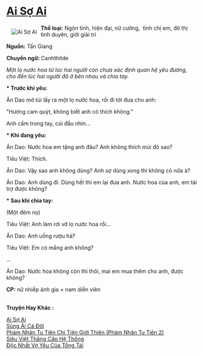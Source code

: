 <a href="https://utruyen.com/truyen/ai-so-ai/20605/" title="Ai Sợ Ai"><h1>Ai Sợ Ai</h1></a><div style="display:table"><img align="right" style="float: left; padding: 10px;" src="https://utruyen.com/images/story/200x260/ai-so-ai.jpg" alt="Ai Sợ Ai"><b>Thể loại:</b> Ngôn tình, hiện đại, nữ cường,  tình chị em, đô thị tình duyên, giới giải trí<p></p><b>Nguồn:</b> Tấn Giang<p></p><b>Chuyển ngữ: </b>Canhthitde<p></p><i>Một lọ nước hoa từ lúc hai người còn chưa xác định quan hệ yêu đương, cho đến lúc hai người đã ở bên nhau và chia tay.</i><p></p><b>* Trước khi yêu:</b><p></p>Ân Dao mở túi lấy ra một lọ nước hoa, rồi đi tới đưa cho anh:<p></p>"Hương cam quýt, không biết anh có thích không."<p></p>Anh cầm trong tay, cúi đầu nhìn...<p></p><b>* Khi đang yêu:</b><p></p>Ân Dao: Nước hoa em tặng anh đâu? Anh không thích mùi đó sao?<p></p>Tiêu Việt: Thích.<p></p>Ân Dao: Vậy sao anh không dùng? Anh sợ dùng xong thì không có nữa à?<p></p>Ân Dao: Anh dùng đi. Dùng hết thì em lại đưa anh. Nước hoa của anh, em tài trợ được không?<p></p><b>* Sau khi chia tay:</b><p></p>(Một đêm nọ)<p></p>Tiêu Việt: Anh làm rơi vỡ lọ nước hoa rồi...<p></p>Ân Dao: Anh uống rượu hả?<p></p>Tiêu Việt: Em có mắng anh không?<p></p>...<p></p>Ân Dao: Nước hoa không còn thì thôi, mai em mua thêm cho anh, được không?<p></p><b>CP:</b> nữ nhiếp ảnh gia × nam diễn viên</div><p><br><b>Truyện Hay Khác :</b></p><a href="https://utruyen.com/truyen/ai-so-ai/20605/" alt="Ai Sợ Ai">Ai Sợ Ai</a><br/><a href="https://utruyen.com/truyen/sung-ai-ca-doi/19109/" alt="Sủng Ái Cả Đời">Sủng Ái Cả Đời</a><br/><a href="https://github.com/quanluxury/ngontinh_top100/tree/master/truyenhay/17517" alt="Phàm Nhân Tu Tiên Chi Tiên Giới Thiên (Phàm Nhân Tu Tiên 2)">Phàm Nhân Tu Tiên Chi Tiên Giới Thiên (Phàm Nhân Tu Tiên 2)</a><br/><a href="https://github.com/quanluxury/ngontinh_top100/tree/master/truyenhay/16817" alt="Siêu Việt Thăng Cấp Hệ Thống">Siêu Việt Thăng Cấp Hệ Thống</a><br/><a href="https://www.google.com.sg/url?q=https%3A%2F%2Futruyen.com%2Ftruyen%2Fdoc-nhat-vo-yeu-cua-tong-tai%2F20023%2F" alt="Độc Nhất Vợ Yêu Của Tổng Tài">Độc Nhất Vợ Yêu Của Tổng Tài</a><br/>